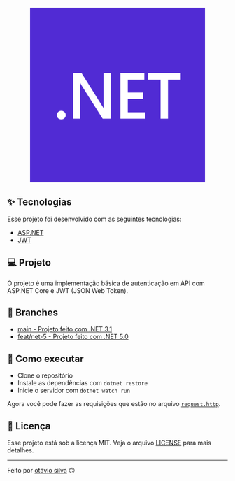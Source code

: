 <p align="center"><img src="./.github/dotnet-logo.png" width="400"></p>

## ✨ Tecnologias

Esse projeto foi desenvolvido com as seguintes tecnologias:

- [ASP.NET](https://dotnet.microsoft.com/apps/aspnet/)
- [JWT](https://jwt.io/)

## 💻 Projeto

O projeto é uma implementação básica de autenticação em API com ASP.NET Core e JWT (JSON Web Token).

## :twisted_rightwards_arrows: Branches

- [main - Projeto feito com .NET 3.1](https://github.com/otaviothor/api-jwt-dotnet)
- [feat/net-5 - Projeto feito com .NET 5.0](https://github.com/otaviothor/api-jwt-dotnet/tree/feat/net-5)

## 🚀 Como executar

- Clone o repositório
- Instale as dependências com `dotnet restore`
- Inicie o servidor com `dotnet watch run`

Agora você pode fazer as requisições que estão no arquivo [`request.http`](request.http).

## 📄 Licença

Esse projeto está sob a licença MIT. Veja o arquivo [LICENSE](LICENSE) para mais detalhes.

---

Feito por [otávio silva](https://otaviosilva.dev/) 🙃
